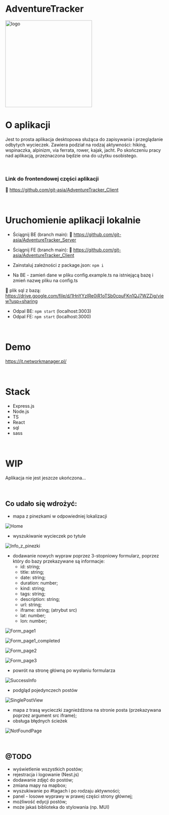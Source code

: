 # AdventureTracker

<img width="272" alt="logo" src="https://github.com/git-asia/AdventureTracker_Client/assets/94705253/58dedefc-4e27-4b49-b0ed-ed91c49d820a">

# O aplikacji

Jest to prosta aplikacja desktopowa służąca do zapisywania i przeglądanie odbytych wycieczek. Zawiera podział na rodzaj aktywności: hiking, wspinaczka, alpinizm, via ferrata, rower, kajak, jacht. Po skończeniu pracy nad aplikacją, przeznaczona będzie ona do użytku osobistego.

<br>

### Link do frontendowej części aplikacji
🔗 https://github.com/git-asia/AdventureTracker_Client

<br>


# Uruchomienie aplikacji lokalnie

- Ściągnij BE (branch main):
🔗 https://github.com/git-asia/AdventureTracker_Server

- Ściągnij FE (branch main):
🔗 https://github.com/git-asia/AdventureTracker_Client

- Zainstaluj zależności z package.json:
`npm i`

- Na BE - zamień dane w pliku config.example.ts na istniejącą bazę i zmień nazwę pliku na config.ts
  
🔗 plik sql z bazą: https://drive.google.com/file/d/1HnYYzIRe0iR1oTSb0cpuFKn1QJ7WZZig/view?usp=sharing

- Odpal BE:  `npm start` (localhost:3003)
- Odpal FE:  `npm start` (localhost:3000)

<br>


# Demo
https://jt.networkmanager.pl/

<br>


# Stack
- Express.js
- Node.js
- TS
- React
- sql
- sass

<br>


# WIP

Aplikacja nie jest jeszcze ukończona...

<br>

## Co udało się wdrożyć:
- mapa z pinezkami w odpowiedniej lokalizacji

![Home](https://user-images.githubusercontent.com/94705253/231601932-c6e17c7e-1334-4649-a427-c8a45be50d2d.png)

- wyszukiwanie wycieczek po tytule

![Info_z_pinezki](https://user-images.githubusercontent.com/94705253/231602347-3d6bef39-737c-4565-8c22-4cac9453157d.png)

- dodawanie nowych wypraw poprzez 3-stopniowy formularz, poprzez który do bazy przekazywane są informacje:
	- id: string;  
	- title: string;  
	- date: string;  
	- duration: number;  
	- kind: string;  
	- tags: string;  
	- description: string;  
	- url: string;  
	- iframe: string;  (atrybut src)
	- lat: number;  
	- lon: number;

![Form_page1](https://user-images.githubusercontent.com/94705253/231602078-0ccafb98-f2a7-46be-8e23-91365c44b81d.png)

![Form_page1_completed](https://user-images.githubusercontent.com/94705253/231602097-9286dd25-3c0d-4bec-91a1-2f06607903d6.png)

![Form_page2](https://user-images.githubusercontent.com/94705253/231602118-39699e0a-30d2-4236-93fb-049b83736976.png)

![Form_page3](https://user-images.githubusercontent.com/94705253/231602123-0becd631-6f51-4e1f-90f6-31912b635672.png)

- powrót na stronę główną po wysłaniu formularza
  
![SuccessInfo](https://user-images.githubusercontent.com/94705253/231602182-50f45f9c-1772-45cf-b152-3fe51231f0e1.png)


- podgląd pojedynczech postów

![SinglePostView](https://user-images.githubusercontent.com/94705253/231602213-ced5fab6-10d2-496e-8870-58382aa900e9.png)


- mapa z trasą wycieczki zagnieżdżona na stronie posta (przekazywana poprzez argument src iframe);
- obsługa błędnych ścieżek

![NotFoundPage](https://user-images.githubusercontent.com/94705253/231602274-982ef44d-a4e6-4cfc-a893-539f7d96e0aa.png)

<br>


## @TODO
- wyświetlenie wszystkich postów;
- rejestracja i logowanie (Nest.js)
- dodawanie zdjęć do postów;
- zmiana mapy na mapbox;
- wyszukiwanie po #tagach i po rodzaju aktywności;
- panel - losowe wyprawy w prawej części strony głównej;
- możliwość edycji postów;
- może jakaś biblioteka do stylowania (np. MUI)
